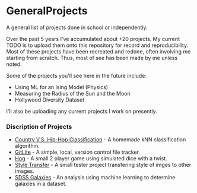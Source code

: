 # GeneralProjects
A general list of projects done in school or independently. 

Over the past 5 years I've accumulated about +20 projects. My current TODO is to upload them onto this repository for record and reproducibility. Most of these projects have been recreated and redone, often involving me starting from scratch. Thus, most of see has been made by me unless noted.

Some of the projects you'll see here in the future include:

* Using ML for an Ising Model (Physics)
* Measuring the Radius of the Sun and the Moon 
* Hollywood Diversity Dataset

I'll also be uploading any current projects I work on presently.

### Discription of Projects
* [Country V.S. Hip-Hop Classification](https://github.com/kamcbk/GeneralProjects/tree/master/Country%20V.S.Hip-Hop%20Classification) - A homemade kNN classification algorithm.
* [GitLite](https://github.com/kamcbk/GeneralProjects/tree/master/GitLite) - A simple, local, version control file tracker.
* [Hog](https://github.com/kamcbk/GeneralProjects/tree/master/Hog) - A small 2 player game using simulated dice with a twist.
* [Style Transfer](https://github.com/kamcbk/GeneralProjects/tree/master/Style%20Transfer) - A small tester project transfering style of imges to other images.
* [SDSS Galaxies](https://github.com/kamcbk/GeneralProjects/tree/master/SDSS%20Galaxies) - An analysis using machine learning to determine galaxies in a dataset.
